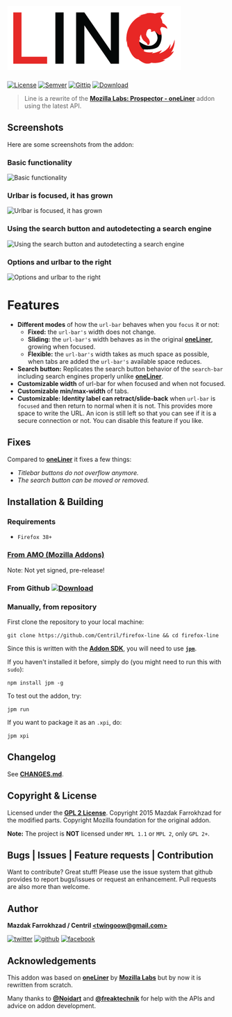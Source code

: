 # [![Line, Firefox Addon/Extension][Logo]][Line, Firefox Addon/Extension]

[![License]][url: License] [![Semver]][url: Semver] [![Gittip]][url: Gittip] [![Download]][url: Download]

> Line is a rewrite of the **[Mozilla Labs: Prospector - oneLiner][oneLiner]** addon using the latest API.

## Screenshots

Here are some screenshots from the addon:

### Basic functionality

![Basic functionality](https://cdn.pbrd.co/images/ObnbwG4.png)

### Urlbar is focused, it has grown

![Urlbar is focused, it has grown](https://cdn.pbrd.co/images/ObfNuse.png)

### Using the search button and autodetecting a search engine

![Using the search button and autodetecting a search engine](https://cdn.pbrd.co/images/Obc2H3r.png)

### Options and urlbar to the right

![Options and urlbar to the right](https://cdn.pbrd.co/images/OaZ4BGf.png)

# Features

+ **Different modes** of how the `url-bar` behaves when you `focus` it or not:
	- **Fixed:** the `url-bar's` width does not change.
	- **Sliding:** the `url-bar's` width behaves as in the original **[oneLiner]**, growing when focused.
	- **Flexible:** the `url-bar's` width takes as much space as possible, when tabs are added the `url-bar's` available space reduces.
+ **Search button:** Replicates the search button behavior of the `search-bar` including search engines properly unlike **[oneLiner]**.
+ **Customizable width** of url-bar for when focused and when not focused.
+ **Customizable min/max-width** of tabs.
+ **Customizable: Identity label can retract/slide-back** when `url-bar` is `focused` and then return to normal when it is not. This provides more space to write the URL. An icon is still left so that you can see if it is a secure connection or not. You can disable this feature if you like.

## Fixes

Compared to **[oneLiner]** it fixes a few things:

+ _Titlebar buttons do not overflow anymore._
+ _The search button can be moved or removed._

## Installation & Building

### Requirements

+ `Firefox 38+`

### [From AMO (Mozilla Addons)](https://addons.mozilla.org/en-US/firefox/addon/line-1/)

Note: Not yet signed, pre-release!

### From Github [![Download]][url: Download]

### Manually, from repository

First clone the repository to your local machine:

```shell
git clone https://github.com/Centril/firefox-line && cd firefox-line
```

Since this is written with the **[Addon SDK]**, you will need to use **[`jpm`]**.

If you haven't installed it before, simply do (you might need to run this with `sudo`):

```shell
npm install jpm -g
```

To test out the addon, try:

```shell
jpm run
```

If you want to package it as an `.xpi`, do:

```shell
jpm xpi
```

## Changelog

See **[CHANGES.md]**.

## Copyright & License

Licensed under the **[GPL 2 License]**.
Copyright 2015 Mazdak Farrokhzad for the modified parts.
Copyright Mozilla foundation for the original addon.

**Note:** The project is **NOT** licensed under `MPL 1.1` or `MPL 2`, only `GPL 2+`.

## Bugs | Issues | Feature requests | Contribution

Want to contribute? Great stuff! Please use the issue system that github provides to report bugs/issues or request an enhancement. Pull requests are also more than welcome.

## Author

**Mazdak Farrokhzad / Centril [&lt;twingoow@gmail.com&gt;]**

[![twitter][twitter_image]][twitter] [![github][github_image]][github] [![facebook][facebook_image]][facebook]

## Acknowledgements

This addon was based on **[oneLiner]** by **[Mozilla Labs]**
but by now it is rewritten from scratch.

Many thanks to **[@Noidart]** and **[@freaktechnik]** for help with the APIs
and advice on addon development.

<!-- references -->

[Gittip]: http://img.shields.io/gittip/Centril.svg?style=flat
[url: Gittip]: https://www.gittip.com/Centril/
[License]: http://img.shields.io/badge/license-GPL_2+-blue.svg?style=flat
[url: License]: LICENSE.md
[Semver]: http://img.shields.io/badge/semver-2.0.0-blue.svg?style=flat
[url: Semver]: http://semver.org/spec/v2.0.0.html
[Download]: https://img.shields.io/badge/Download_XPI-1.0.0--pre-ff69b4.svg?style=flat
[url: Download]: https://github.com/Centril/firefox-line/releases/tag/1.0.0-pre

[Logo]: https://raw.githubusercontent.com/Centril/firefox-line/master/art/logo.png
[Line, Firefox Addon/Extension]: https://github.com/Centril/firefox-line

[oneLiner]: https://github.com/mozilla/prospector/tree/master/oneLiner
[Addon SDK]: https://developer.mozilla.org/en-US/Add-ons/SDK
[`jpm`]: https://developer.mozilla.org/en-US/Add-ons/SDK/Tools/jpm#Installation

[twitter]: http://twitter.com/CenoRIX
[twitter_image]: http://cdn.flaticon.com/png/128/8800.png
[github]: https://github.com/centril
[github_image]: http://cdn.flaticon.com/png/128/25231.png
[facebook]: https://www.facebook.com/Centril
[facebook_image]: http://cdn.flaticon.com/png/128/33702.png
[&lt;twingoow@gmail.com&gt;]: mailto:twingoow@gmail.com

[CHANGES.md]: CHANGES.md
[GPL 2 License]: LICENSE.md

[Mozilla Labs]: https://mozillalabs.com/en-US/
[@Noidart]: https://github.com/Noitidart
[@freaktechnik]: https://github.com/freaktechnik

<!-- references -->
